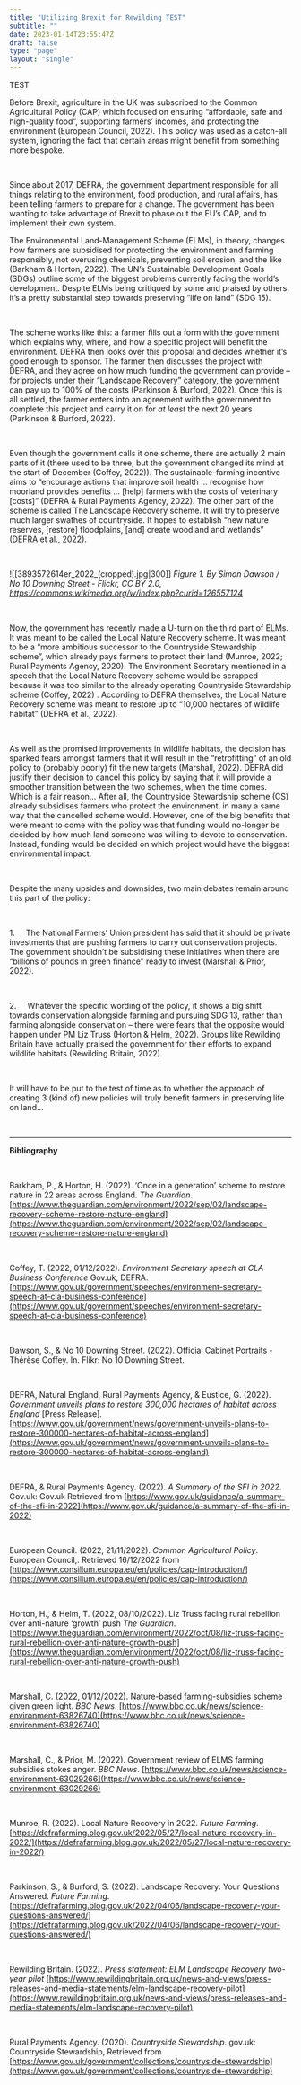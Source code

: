 ```yaml
---
title: "Utilizing Brexit for Rewilding TEST"
subtitle: ""
date: 2023-01-14T23:55:47Z
draft: false
type: "page"
layout: "single"
---
```


TEST

Before Brexit, agriculture in the UK was subscribed to the Common Agricultural Policy (CAP) which focused on ensuring “affordable, safe and high-quality food”, supporting farmers’ incomes, and protecting the environment (European Council, 2022). This policy was used as a catch-all system, ignoring the fact that certain areas might benefit from something more bespoke.

&nbsp;

Since about 2017, DEFRA, the government department responsible for all things relating to the environment, food production, and rural affairs, has been telling farmers to prepare for a change. The government has been wanting to take advantage of Brexit to phase out the EU’s CAP, and to implement their own system.

The Environmental Land-Management Scheme (ELMs), in theory, changes how farmers are subsidised for protecting the environment and farming responsibly, not overusing chemicals, preventing soil erosion, and the like (Barkham & Horton, 2022). The UN’s Sustainable Development Goals (SDGs) outline some of the biggest problems currently facing the world’s development. Despite ELMs being critiqued by some and praised by others, it’s a pretty substantial step towards preserving “life on land” (SDG 15).

&nbsp;

The scheme works like this: a farmer fills out a form with the government which explains why, where, and how a specific project will benefit the environment. DEFRA then looks over this proposal and decides whether it’s good enough to sponsor. The farmer then discusses the project with DEFRA, and they agree on how much funding the government can provide – for projects under their “Landscape Recovery” category, the government can pay up to 100% of the costs (Parkinson & Burford, 2022). Once this is all settled, the farmer enters into an agreement with the government to complete this project and carry it on for _at least_ the next 20 years (Parkinson & Burford, 2022).

&nbsp;

Even though the government calls it one scheme, there are actually 2 main parts of it (there used to be three, but the government changed its mind at the start of December (Coffey, 2022)). The sustainable-farming incentive aims to “encourage actions that improve soil health … recognise how moorland provides benefits … [help] farmers with the costs of veterinary [costs]” (DEFRA & Rural Payments Agency, 2022). The other part of the scheme is called The Landscape Recovery scheme. It will try to preserve much larger swathes of countryside. It hopes to establish “new nature reserves, [restore] floodplains, [and] create woodland and wetlands” (DEFRA et al., 2022).

&nbsp;

![[3893572614er_2022_(cropped).jpg|300]]
*Figure 1. By Simon Dawson / No 10 Downing Street - Flickr, CC BY 2.0, https://commons.wikimedia.org/w/index.php?curid=126557124*

&nbsp;

Now, the government has recently made a U-turn on the third part of ELMs. It was meant to be called the Local Nature Recovery scheme. It was meant to be a “more ambitious successor to the Countryside Stewardship scheme”, which already pays farmers to protect their land (Munroe, 2022; Rural Payments Agency, 2020). The Environment Secretary mentioned in a speech that the Local Nature Recovery scheme would be scrapped because it was too similar to the already operating Countryside Stewardship scheme (Coffey, 2022) . According to DEFRA themselves, the Local Nature Recovery scheme was meant to restore up to “10,000 hectares of wildlife habitat” (DEFRA et al., 2022).

&nbsp;

As well as the promised improvements in wildlife habitats, the decision has sparked fears amongst farmers that it will result in the “retrofitting” of an old policy to (probably poorly) fit the new targets (Marshall, 2022). DEFRA did justify their decision to cancel this policy by saying that it will provide a smoother transition between the two schemes, when the time comes. Which is a fair reason… After all, the Countryside Stewardship scheme (CS) already subsidises farmers who protect the environment, in many a same way that the cancelled scheme would. However, one of the big benefits that were meant to come with the policy was that funding would no-longer be decided by how much land someone was willing to devote to conservation. Instead, funding would be decided on which project would have the biggest environmental impact.

&nbsp;

Despite the many upsides and downsides, two main debates remain around this part of the policy:

&nbsp;

1.     The National Farmers’ Union president has said that it should be private investments that are pushing farmers to carry out conservation projects. The government shouldn’t be subsidising these initiatives when there are “billions of pounds in green finance” ready to invest (Marshall & Prior, 2022).

&nbsp;

2.     Whatever the specific wording of the policy, it shows a big shift towards conservation alongside farming and pursuing SDG 13, rather than farming alongside conservation – there were fears that the opposite would happen under PM Liz Truss (Horton & Helm, 2022). Groups like Rewilding Britain have actually praised the government for their efforts to expand wildlife habitats (Rewilding Britain, 2022).

&nbsp;

It will have to be put to the test of time as to whether the approach of creating 3 (kind of) new policies will truly benefit farmers in preserving life on land…

&nbsp;

---
**Bibliography**

&nbsp;

Barkham, P., & Horton, H. (2022). ‘Once in a generation’ scheme to restore nature in 22 areas across England. _The Guardian_. [https://www.theguardian.com/environment/2022/sep/02/landscape-recovery-scheme-restore-nature-england](https://www.theguardian.com/environment/2022/sep/02/landscape-recovery-scheme-restore-nature-england)

&nbsp;

Coffey, T. (2022, 01/12/2022). _Environment Secretary speech at CLA Business Conference_ Gov.uk, DEFRA. [https://www.gov.uk/government/speeches/environment-secretary-speech-at-cla-business-conference](https://www.gov.uk/government/speeches/environment-secretary-speech-at-cla-business-conference)

&nbsp;

Dawson, S., & No 10 Downing Street. (2022). Official Cabinet Portraits - Thérèse Coffey. In. Flikr: No 10 Downing Street.

&nbsp;

DEFRA, Natural England, Rural Payments Agency, & Eustice, G. (2022). _Government unveils plans to restore 300,000 hectares of habitat across England_ [Press Release]. [https://www.gov.uk/government/news/government-unveils-plans-to-restore-300000-hectares-of-habitat-across-england](https://www.gov.uk/government/news/government-unveils-plans-to-restore-300000-hectares-of-habitat-across-england)

&nbsp;

DEFRA, & Rural Payments Agency. (2022). _A Summary of the SFI in 2022_. Gov.uk: Gov.uk Retrieved from [https://www.gov.uk/guidance/a-summary-of-the-sfi-in-2022](https://www.gov.uk/guidance/a-summary-of-the-sfi-in-2022)

&nbsp;

European Council. (2022, 21/11/2022). _Common Agricultural Policy_. European Council,. Retrieved 16/12/2022 from [https://www.consilium.europa.eu/en/policies/cap-introduction/](https://www.consilium.europa.eu/en/policies/cap-introduction/)

&nbsp;

Horton, H., & Helm, T. (2022, 08/10/2022). Liz Truss facing rural rebellion over anti-nature ‘growth’ push _The Guardian_. [https://www.theguardian.com/environment/2022/oct/08/liz-truss-facing-rural-rebellion-over-anti-nature-growth-push](https://www.theguardian.com/environment/2022/oct/08/liz-truss-facing-rural-rebellion-over-anti-nature-growth-push)

&nbsp;

Marshall, C. (2022, 01/12/2022). Nature-based farming-subsidies scheme given green light. _BBC News_. [https://www.bbc.co.uk/news/science-environment-63826740](https://www.bbc.co.uk/news/science-environment-63826740)

&nbsp;

Marshall, C., & Prior, M. (2022). Government review of ELMS farming subsidies stokes anger. _BBC News_. [https://www.bbc.co.uk/news/science-environment-63029266](https://www.bbc.co.uk/news/science-environment-63029266)

&nbsp;

Munroe, R. (2022). Local Nature Recovery in 2022. _Future Farming_. [https://defrafarming.blog.gov.uk/2022/05/27/local-nature-recovery-in-2022/](https://defrafarming.blog.gov.uk/2022/05/27/local-nature-recovery-in-2022/)

&nbsp;

Parkinson, S., & Burford, S. (2022). Landscape Recovery: Your Questions Answered. _Future Farming_. [https://defrafarming.blog.gov.uk/2022/04/06/landscape-recovery-your-questions-answered/](https://defrafarming.blog.gov.uk/2022/04/06/landscape-recovery-your-questions-answered/)

&nbsp;

Rewilding Britain. (2022). _Press statement: ELM Landscape Recovery two-year pilot_ [https://www.rewildingbritain.org.uk/news-and-views/press-releases-and-media-statements/elm-landscape-recovery-pilot](https://www.rewildingbritain.org.uk/news-and-views/press-releases-and-media-statements/elm-landscape-recovery-pilot)

&nbsp;

Rural Payments Agency. (2020). _Countryside Stewardship_. gov.uk: Countryside Stewardship, Retrieved from [https://www.gov.uk/government/collections/countryside-stewardship](https://www.gov.uk/government/collections/countryside-stewardship)